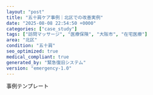 ```yaml
---
layout: "post"
title: "五十肩ケア事例｜北区での改善実例"
date: "2025-08-08 22:54:50 +0000"
categories: ["case_study"]
tags: ["訪問マッサージ", "医療保険", "大阪市", "在宅医療"]
area: "北区"
condition: "五十肩"
seo_optimized: true
medical_compliant: true
generated_by: "緊急復旧システム"
version: "emergency-1.0"
---
```


事例テンプレート
